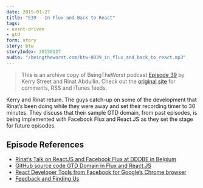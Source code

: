 ```yaml
---
date: 2015-01-27
title: "E39 - In Flux and Back to React"
tags:
- event-driven
- gtd
form: story
story: btw
storyIndex: 20150127
audio: "/beingtheworst.com/btw-0039_in_flux_and_back_to_react.mp3"
---
```


> This is an archive copy of BeingTheWorst podcast
> [Episode 39](http://beingtheworst.com/2015/episode-39-in-flux-and-back-to-react)
> by Kerry Street and Rinat Abdullin. Check out the
> [original site](http://beingtheworst.com) for comments, RSS and iTunes feeds.

Kerry and Rinat return. The guys catch-up on some of the development
that Rinat’s been doing while they were away and set their recording
timer to 30 minutes. They discuss that their sample GTD domain, from
past episodes, is being implemented with Facebook Flux and React.JS as
they set the stage for future episodes.


## Episode References

* [Rinat’s Talk on ReactJS and Facebook Flux at DDDBE in Belgium](http://abdullin.com/talks/2015-01-06-dddbe-facebook-flux-reactjs/)
* [GitHub source code GTD Domain in Flux and React.JS](https://github.com/abdullin/gtd)
* [React Developer Tools from Facebook for Google’s Chrome browser](https://chrome.google.com/webstore/detail/react-developer-tools/fmkadmapgofadopljbjfkapdkoienihi?hl=en)
* [Feedback and Finding Us](http://beingtheworst.com/about)
